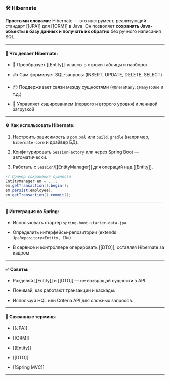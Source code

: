 ### 🛠 **Hibernate**

**Простыми словами:** Hibernate — это инструмент, реализующий стандарт [[JPA]] для [[ORM]] в Java. Он позволяет **сохранять Java-объекты в базу данных и получать их обратно** без ручного написания SQL.

---

#### 🧠 **Что делает Hibernate:**

- 🔁 Преобразует [[Entity]]-классы в строки таблицы и наоборот
    
- ✍️ Сам формирует SQL-запросы (INSERT, UPDATE, DELETE, SELECT)
    
- 📦 Поддерживает связи между сущностями (`@OneToMany`, `@ManyToOne` и т.д.)
    
- 🧠 Управляет кэшированием (первого и второго уровня) и ленивой загрузкой
    

---

#### ⚙️ **Как использовать Hibernate:**

1. Настроить зависимость в `pom.xml` или `build.gradle` (например, `hibernate-core` и драйвер БД).
    
2. Конфигурировать `SessionFactory` или через Spring Boot — автоматически.
    
3. Работать с `Session`/[[EntityManager]] для операций над [[Entity]].
    

```java
// Пример сохранения сущности
EntityManager em = ...;
em.getTransaction().begin();
em.persist(employee);
em.getTransaction().commit();
```

---

#### 🔧 **Интеграция со Spring:**

- Использовать стартер `spring-boot-starter-data-jpa`
    
- Определить интерфейсы-репозитории (extends `JpaRepository<Entity, ID>`)
    
- В сервисе и контроллере оперировать [[DTO]], оставляя Hibernate за кадром
    

---

#### ✅ **Советы:**

- Разделяй [[Entity]] и [[DTO]] — не возвращай сущности в API.
    
- Понимай, как работают транзакции и каскады.
    
- Используй HQL или Criteria API для сложных запросов.
    

---

#### 🔗 **Связанные термины**

- [[JPA]]
    
- [[ORM]]
    
- [[Entity]]
    
- [[DTO]]
    
- [[Spring MVC]]
    

---